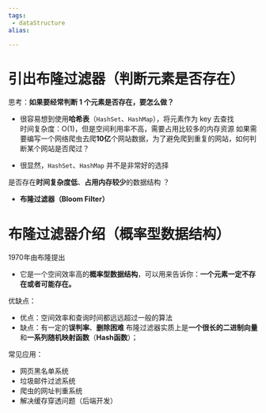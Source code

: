 ```yaml
---
tags:
 - dataStructure 
alias:

---
```



# 引出布隆过滤器（判断元素是否存在）

思考：**如果要经常判断 1 个元素是否存在，要怎么做？**

-   很容易想到使用**哈希表**（`HashSet`、`HashMap`），将元素作为 key 去查找  
    时间复杂度：O(1)，但是空间利用率不高，需要占用比较多的内存资源
如果需要编写一个网络爬虫去爬**10亿**个网站数据，为了避免爬到重复的网站，如何判断某个网站是否爬过？

-   很显然，`HashSet`、`HashMap` 并不是非常好的选择

是否存在**时间复杂度低**、**占用内存较少**的数据结构 ？

-   **布隆过滤器（Bloom Filter）**
# 布隆过滤器介绍（概率型数据结构）

1970年由布隆提出

-   它是一个空间效率高的**概率型数据结构**，可以用来告诉你：**一个元素一定不存在或者可能存在。**

优缺点：

-   优点：空间效率和查询时间都远远超过一般的算法
-   缺点：有一定的**误判率**、**删除困难**
布隆过滤器实质上是**一个很长的二进制向量**和**一系列随机映射函数**（**Hash函数**）；

常见应用：

-   网页黑名单系统
-   垃圾邮件过滤系统
-   爬虫的网址判重系统
-   解决缓存穿透问题（后端开发）



